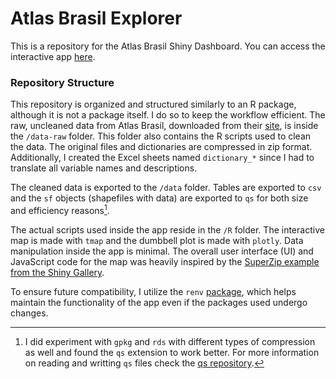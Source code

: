 # Atlas Brasil Explorer

This is a repository for the Atlas Brasil Shiny Dashboard. You can access the interactive app [here](https://viniciusoike.shinyapps.io/shiny-atlas-brasil/).

### Repository Structure

This repository is organized and structured similarly to an R package, although it is not a package itself. I do so to keep the workflow efficient. The raw, uncleaned data from Atlas Brasil, downloaded from their [site](http://www.atlasbrasil.org.br/acervo/biblioteca), is inside the `/data-raw` folder. This folder also contains the R scripts used to clean the data. The original files and dictionaries are compressed in zip format. Additionally, I created the Excel sheets named `dictionary_*` since I had to translate all variable names and descriptions.

The cleaned data is exported to the `/data` folder. Tables are exported to `csv` and the `sf` objects (shapefiles with data) are exported to `qs` for both size and efficiency reasons[^readme-1].

[^readme-1]: I did experiment with `gpkg` and `rds` with different types of compression as well and found the `qs` extension to work better. For more information on reading and writting `qs` files check the [qs repository](https://github.com/traversc/qs).

The actual scripts used inside the app reside in the `/R` folder. The interactive map is made with `tmap` and the dumbbell plot is made with `plotly`. Data manipulation inside the app is minimal. The overall user interface (UI) and JavaScript code for the map was heavily inspired by the [SuperZip example from the Shiny Gallery](https://github.com/rstudio/shiny-examples/tree/main/063-superzip-example).

To ensure future compatibility, I utilize the `renv` [package](https://rstudio.github.io/renv/articles/renv.html#dependency-discovery), which helps maintain the functionality of the app even if the packages used undergo changes.